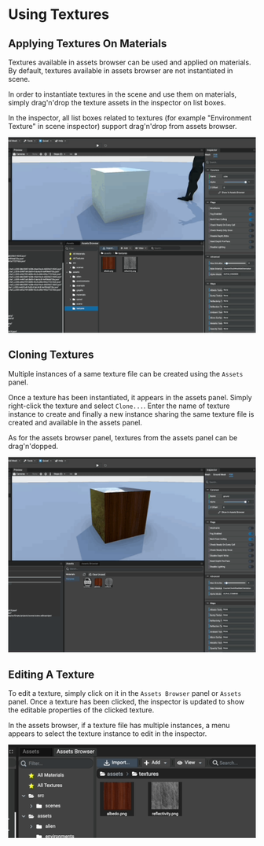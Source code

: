 # Using Textures

## Applying Textures On Materials

Textures available in assets browser can be used and applied on materials.
By default, textures available in assets browser are not instantiated in scene.

In order to instantiate textures in the scene and use them on materials, simply drag'n'drop the texture assets
in the inspector on list boxes.

In the inspector, all list boxes related to textures (for example "Environment Texture" in scene inspector) support
drag'n'drop from assets browser.

![ApplyTextureMaterialInspector](./using-textures/apply-material-inspector.gif)

## Cloning Textures

Multiple instances of a same texture file can be created using the `Assets` panel.

Once a texture has been instantiated, it appears in the assets panel. Simply right-click the texture and select
`Clone...`. Enter the name of texture instance to create and finally a new instance sharing the same texture file
is created and available in the assets panel.

As for the assets browser panel, textures from the assets panel can be drag'n'dopped.

![CloningTexture](./using-textures/cloning-texture.gif)

## Editing A Texture

To edit a texture, simply click on it in the `Assets Browser` panel or `Assets` panel.
Once a texture has been clicked, the inspector is updated to show the editable properties of the clicked texture.

In the assets browser, if a texture file has multiple instances, a menu appears to select the texture instance
to edit in the inspector.

![EditingTexture](./using-textures/editing-texture.gif)
